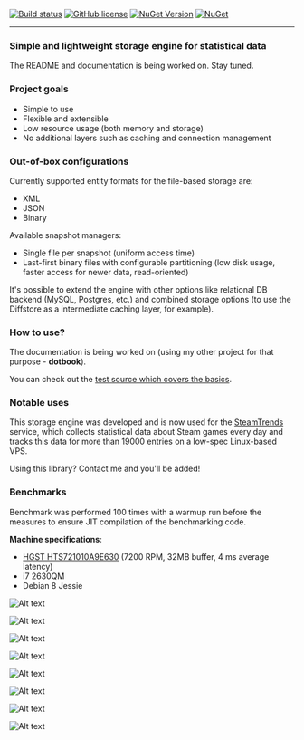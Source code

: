 [![Build status](https://ci.appveyor.com/api/projects/status/w7s71q0tpxovhxnh/branch/master?svg=true)](https://ci.appveyor.com/project/RaZeR-RawByte/diffstore/branch/master) [![GitHub license](https://img.shields.io/github/license/RaZeR-RBI/diffstore.svg)](https://github.com/RaZeR-RBI/diffstore/blob/master/LICENSE) [![NuGet Version](https://img.shields.io/nuget/v/Diffstore.svg)](https://www.nuget.org/packages/Diffstore) [![NuGet](https://img.shields.io/nuget/dt/Diffstore.svg)](https://www.nuget.org/packages/Diffstore)

---

### Simple and lightweight storage engine for statistical data
The README and documentation is being worked on. Stay tuned.

### Project goals
* Simple to use
* Flexible and extensible
* Low resource usage (both memory and storage)
* No additional layers such as caching and connection management

### Out-of-box configurations
Currently supported entity formats for the file-based storage are:
- XML
- JSON
- Binary

Available snapshot managers:
- Single file per snapshot (uniform access time)
- Last-first binary files with configurable partitioning (low disk usage, faster access for newer data, read-oriented)

It's possible to extend the engine with other options like relational DB backend (MySQL, Postgres, etc.) and combined storage options (to use the Diffstore as a intermediate caching layer, for example).

### How to use?
The documentation is being worked on (using my other project for that purpose - **dotbook**).

You can check out the [test source which covers the basics](Diffstore.Tests/DiffstoreTest.cs).

### Notable uses
This storage engine was developed and is now used for the [SteamTrends](https://steamtrends.info/) service, which collects statistical data about Steam games every day and tracks this data for more than 19000 entries on a low-spec Linux-based VPS.

Using this library? Contact me and you'll be added!

### Benchmarks
Benchmark was performed 100 times with a warmup run before the measures to ensure JIT compilation of the benchmarking code.

**Machine specifications**:
- [HGST HTS721010A9E630](https://www.hgst.com/products/hard-drives/travelstar-7k1000) (7200 RPM, 32MB buffer, 4 ms average latency)
- i7 2630QM
- Debian 8 Jessie

![Alt text](python/images/Reading%20entities.png)

![Alt text](python/images/Reading%20all%20snapshots.png)

![Alt text](python/images/Reading%20oldest%20snapshot.png)

![Alt text](python/images/Reading%20newest%20snapshot.png)

![Alt text](python/images/Checking%20existence.png)

![Alt text](python/images/Writing%20entities.png)

![Alt text](python/images/Writing%20one%20snapshot.png)

![Alt text](python/images/Writing%20one%20hundred%20snapshots.png)
